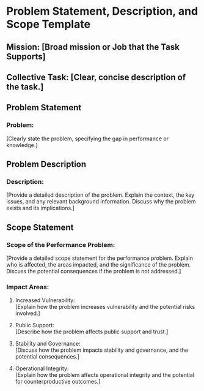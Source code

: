# Problem Statement, Description, and Scope Template
## Mission: [Broad mission or Job that the Task Supports]
## Collective Task: [Clear, concise description of the task.]
## Problem Statement
### Problem:  
[Clearly state the problem, specifying the gap in performance or knowledge.]

## Problem Description
### Description:  
[Provide a detailed description of the problem. Explain the context, the key issues, and any relevant background information. Discuss why the problem exists and its implications.]

## Scope Statement
### Scope of the Performance Problem:  
[Provide a detailed scope statement for the performance problem. Explain who is affected, the areas impacted, and the significance of the problem. Discuss the potential consequences if the problem is not addressed.]

### Impact Areas:
1. Increased Vulnerability:  
   [Explain how the problem increases vulnerability and the potential risks involved.]

2. Public Support:  
   [Describe how the problem affects public support and trust.]

3. Stability and Governance:  
   [Discuss how the problem impacts stability and governance, and the potential consequences.]

4. Operational Integrity:  
   [Explain how the problem affects operational integrity and the potential for counterproductive outcomes.]

